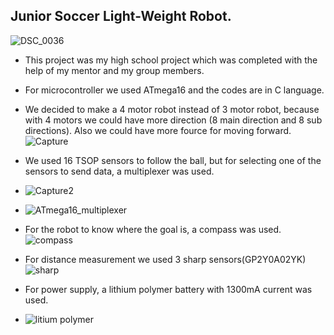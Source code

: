 
##  Junior Soccer Light-Weight Robot.
  ![DSC_0036](https://user-images.githubusercontent.com/47887796/182656627-c124ec0f-0610-4d6b-bcde-7075df779a8c.JPG)

-  This project was my high school project which was completed with the help of my mentor and my group members.
-  For microcontroller we used ATmega16 and the codes are in C language. 

- We decided to make a 4 motor robot instead of 3 motor robot, because with 4 motors we could have more direction (8 main direction and 8 sub directions). Also we could have more fource for moving forward. 
![Capture](https://user-images.githubusercontent.com/47887796/182779153-7d3b3285-2ff8-412d-b2f8-2c189008563d.PNG)

- We used 16 TSOP sensors to follow the ball, but for selecting one of the sensors to send data, a multiplexer was used.
- ![Capture2](https://user-images.githubusercontent.com/47887796/182779443-c608cc72-eb36-4350-96ce-a0203be9180f.PNG)
- ![ATmega16_multiplexer](https://user-images.githubusercontent.com/47887796/182779458-279f45c6-5bd2-4667-b36d-b05dc7d2aaa5.PNG)

- For the robot to know where the goal is, a compass was used.
![compass](https://user-images.githubusercontent.com/47887796/182779602-10d09c6a-c0c1-4df6-87c2-ae90a88d916c.PNG)

- For distance measurement we used 3 sharp sensors(GP2Y0A02YK)
![sharp](https://user-images.githubusercontent.com/47887796/182779741-d530da9e-2bfc-436a-8479-fc778dfd303c.PNG)

- For power supply, a lithium polymer battery with 1300mA current was used.
- ![litium polymer](https://user-images.githubusercontent.com/47887796/182779848-a7caf3c3-cdbe-4f63-8649-cdf1e98a20a9.PNG)

